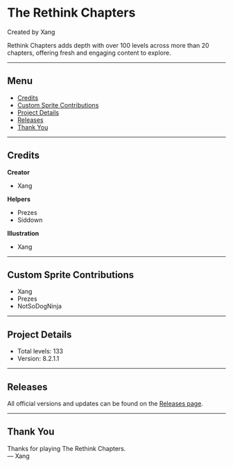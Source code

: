 # The Rethink Chapters  
Created by Xang

Rethink Chapters adds depth with over 100 levels across more than 20 chapters, offering fresh and engaging content to explore.

---

## Menu

- [Credits](#credits)  
- [Custom Sprite Contributions](#custom-sprite-contributions)  
- [Project Details](#project-details)  
- [Releases](#releases)  
- [Thank You](#thank-you)  

---

## Credits

**Creator**  
- Xang

**Helpers**  
- Prezes  
- Siddown

**Illustration**  
- Xang

---

## Custom Sprite Contributions

- Xang  
- Prezes  
- NotSoDogNinja

---

## Project Details

- Total levels: 133  
- Version: 8.2.1.1

---

## Releases

All official versions and updates can be found on the [Releases page](https://github.com/Xang-TheXang/Storyteller-Xang-Rethink-Chapters/releases).

---

## Thank You

Thanks for playing The Rethink Chapters.  
— Xang
